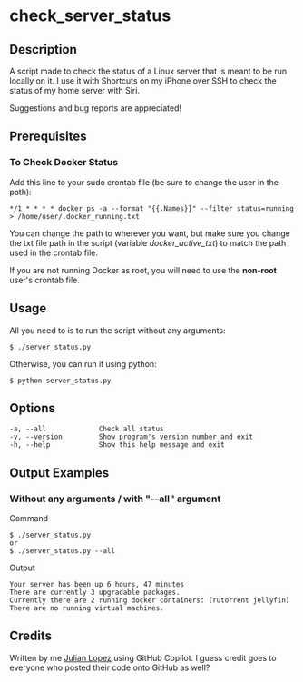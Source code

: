 # check_server_status

## Description

A script made to check the status of a Linux server that is meant to be run locally on it. I use it with Shortcuts on my iPhone over SSH to check the status of my home server with Siri.

Suggestions and bug reports are appreciated!

## Prerequisites

### To Check Docker Status

Add this line to your sudo crontab file (be sure to change the user in the path):

    */1 * * * * docker ps -a --format "{{.Names}}" --filter status=running > /home/user/.docker_running.txt

You can change the path to wherever you want, but make sure you change the txt file path in the script (variable *docker_active_txt*) to match the path used in the crontab file.

If you are not running Docker as root, you will need to use the __non-root__ user's crontab file.

## Usage

All you need to is to run the script without any arguments:

    $ ./server_status.py

Otherwise, you can run it using python:

    $ python server_status.py


## Options

    -a, --all             Check all status
    -v, --version         Show program's version number and exit
    -h, --help            Show this help message and exit

## Output Examples

### Without any arguments / with "--all" argument
Command

    $ ./server_status.py
    or
    $ ./server_status.py --all

Output

    Your server has been up 6 hours, 47 minutes
    There are currently 3 upgradable packages.
    Currently there are 2 running docker containers: (rutorrent jellyfin)
    There are no running virtual machines.


## Credits

Written by me [Julian Lopez](https://github.com/JLO64) using GitHub Copilot. I guess credit goes to everyone who posted their code onto GitHub as well?